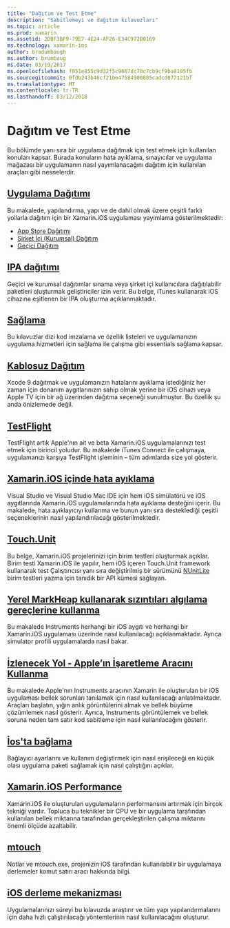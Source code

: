 ```yaml
---
title: "Dağıtım ve Test Etme"
description: "Sabitlemeyi ve dağıtım kılavuzları"
ms.topic: article
ms.prod: xamarin
ms.assetid: 2DBF3BF9-79E7-4E24-AF26-E34C972B0169
ms.technology: xamarin-ios
author: bradumbaugh
ms.author: brumbaug
ms.date: 03/19/2017
ms.openlocfilehash: f051e855c9d32f5c9667dc70c7cb9cf9ba8105fb
ms.sourcegitcommit: 0fdb243b46cf21be47584900805cadcd077121bf
ms.translationtype: MT
ms.contentlocale: tr-TR
ms.lasthandoff: 03/12/2018
---
```

# <a name="deployment-and-testing"></a>Dağıtım ve Test Etme

Bu bölümde yanı sıra bir uygulama dağıtmak için test etmek için kullanılan konuları kapsar. Burada konuların hata ayıklama, sınayıcılar ve uygulama mağazası bir uygulamanın nasıl yayımlanacağını dağıtım için kullanılan araçları gibi nesnelerdir.


##  <a name="app-distributioniosdeploy-testapp-distributionindexmd"></a>[Uygulama Dağıtımı](~/ios/deploy-test/app-distribution/index.md)

Bu makalede, yapılandırma, yapı ve de dahil olmak üzere çeşitli farklı yollarla dağıtım için bir Xamarin.iOS uygulaması yayımlama gösterilmektedir:

- [App Store Dağıtımı](~/ios/deploy-test/app-distribution/app-store-distribution/index.md)
- [Şirket İçi (Kurumsal) Dağıtım](~/ios/deploy-test/app-distribution/in-house-distribution.md)
- [Geçici Dağıtım](~/ios/deploy-test/app-distribution/ad-hoc-distribution.md)

##  <a name="ipa-deploymentiosdeploy-testapp-distributionipa-supportmd"></a>[IPA dağıtımı](~/ios/deploy-test/app-distribution/ipa-support.md)

Geçici ve kurumsal dağıtımlar sınama veya şirket içi kullanıcılara dağıtılabilir paketleri oluşturmak geliştiriciler izin verir. Bu belge, iTunes kullanarak iOS cihazına eşitlenen bir IPA oluşturma açıklanmaktadır.

## <a name="provisioningprovisioningindexmd"></a>[Sağlama](provisioning/index.md)

Bu kılavuzlar dizi kod imzalama ve özellik listeleri ve uygulamanızın uygulama hizmetleri için sağlama ile çalışma gibi essentials sağlama kapsar. 

## <a name="wireless-deploymentwireless-deploymentmd"></a>[Kablosuz Dağıtım](wireless-deployment.md)

 Xcode 9 dağıtmak ve uygulamanızın hatalarını ayıklama istediğiniz her zaman için donanım aygıtlarınızın sahip olmak yerine bir iOS cihazı veya Apple TV için bir ağ üzerinden dağıtma seçeneği sunulmuştur. Bu özellik şu anda önizlemede değil.

##  <a name="testflightiosdeploy-testtestflightmd"></a>[TestFlight](~/ios/deploy-test/testflight.md)

TestFlight artık Apple'nın ait ve beta Xamarin.iOS uygulamalarınızı test etmek için birincil yoludur. Bu makalede iTunes Connect ile çalışmaya, uygulamanızı karşıya TestFlight işleminin – tüm adımlarda size yol gösterir.

##  <a name="debugging-in-xamariniosiosdeploy-testdebugging-in-xamarin-iosmd"></a>[Xamarin.iOS içinde hata ayıklama](~/ios/deploy-test/debugging-in-xamarin-ios.md)

Visual Studio ve Visual Studio Mac IDE için hem iOS simülatörü ve iOS aygıtlarında Xamarin.iOS uygulamalarında hata ayıklama desteğini içerir. Bu makalede, hata ayıklayıcıyı kullanma ve bunun yanı sıra desteklediği çeşitli seçeneklerinin nasıl yapılandırılacağı gösterilmektedir.


##  <a name="touchunitiosdeploy-testtouchunitmd"></a>[Touch.Unit](~/ios/deploy-test/touch.unit.md)

Bu belge, Xamarin.iOS projelerinizi için birim testleri oluşturmak açıklar.
Birim testi Xamarin.iOS ile yapılır, hem iOS içeren Touch.Unit framework kullanarak test Çalıştırıcısı yanı sıra değiştirilmiş bir sürümünü [NUnitLite](http://www.nunitlite.com/) birim testleri yazma için tanıdık bir API kümesi sağlayan.



##  <a name="using-instruments-to-detect-native-leaks-using-markheapiosdeploy-testusing-instruments-to-detect-native-leaks-using-markheapmd"></a>[Yerel MarkHeap kullanarak sızıntıları algılama gereçlerine kullanma](~/ios/deploy-test/using-instruments-to-detect-native-leaks-using-markheap.md)

Bu makalede Instruments herhangi bir iOS aygıtı ve herhangi bir Xamarin.iOS uygulaması üzerinde nasıl kullanılacağı açıklanmaktadır. Ayrıca simulator profili uygulamalarda nasıl bakar.



##  <a name="walkthrough---using-apples-instrument-tooliosdeploy-testwalkthrough-apples-instrumentmd"></a>[İzlenecek Yol - Apple’ın İşaretleme Aracını Kullanma](~/ios/deploy-test/walkthrough-apples-instrument.md)

Bu makalede Apple'nın Instruments aracının Xamarin ile oluşturulan bir iOS uygulaması bellek sorunları tanılamak için nasıl kullanılacağı anlatılmaktadır. Araçları başlatın, yığın anlık görüntülerini almak ve bellek büyüme çözümlemek nasıl gösterir. Ayrıca, Instruments görüntülemek ve bellek soruna neden tam satır kod sabitleme için nasıl kullanılacağını gösterir.

##  <a name="linking-on-ioslinkermd"></a>[İos'ta bağlama](linker.md)

Bağlayıcı ayarlarını ve kullanım değiştirmek için nasıl erişileceği en küçük olası uygulama paketi sağlamak için nasıl çalıştığını açıklar.

##  <a name="xamarinios-performanceperformancemd"></a>[Xamarin.iOS Performance](performance.md)

Xamarin.iOS ile oluşturulan uygulamaların performansını artırmak için birçok tekniği vardır. Topluca bu teknikler bir CPU ve bir uygulama tarafından kullanılan bellek miktarına tarafından gerçekleştirilen çalışma miktarını önemli ölçüde azaltabilir.

##  <a name="mtouchmtouchmd"></a>[mtouch](mtouch.md)

Notlar ve mtouch.exe, projenizin iOS tarafından kullanılabilir bir uygulamaya derlemeler komut satırı aracı hakkında bilgi.

## <a name="ios-build-mechanicsios-build-mechanicsmd"></a>[iOS derleme mekanizması](ios-build-mechanics.md)

Uygulamalarınızı süreyi bu kılavuzda araştırır ve tüm yapı yapılandırmalarını için daha hızlı çalıştırılacağı yöntemlerinin nasıl kullanılacağını oluşturur.